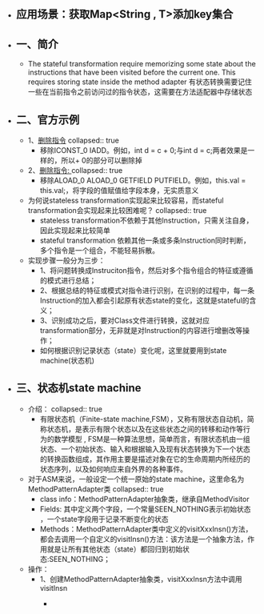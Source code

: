 - ## 应用场景：获取Map<String , T>添加key集合
- ## 一、简介
	- The stateful transformation require memorizing some state about the instructions that have been visited before the current one. This requires storing state inside the method adapter 有状态转换需要记住一些在当前指令之前访问过的指令状态，这需要在方法适配器中存储状态
- ## 二、官方示例
	- 1、[删除指令](https://www.yuque.com/mikaelzero/asm/dtooxk)
	  collapsed:: true
		- 移除ICONST_0 IADD。例如，int d = c + 0;与int d = c;两者效果是一样的，所以+ 0的部分可以删除掉
	- 2、[删除指令: ](https://www.yuque.com/mikaelzero/asm/dtooxk)
	  collapsed:: true
		- 移除ALOAD_0 ALOAD_0 GETFIELD PUTFIELD。例如，this.val = this.val;，将字段的值赋值给字段本身，无实质意义
	- 为何说stateless transformation实现起来比较容易，而stateful transformation会实现起来比较困难呢？
	  collapsed:: true
		- stateless transformation不依赖于其他Instruction，只需关注自身，因此实现起来比较简单
		- stateful transformation 依赖其他一条或多条Instruction同时判断，多个指令是一个组合，不能轻易拆散。
	- 实现步骤一般分为三步：
		- 1、将问题转换成Instruciton指令，然后对多个指令组合的特征或遵循的模式进行总结；
		- 2、根据总结的特征或模式对指令进行识别，在识别的过程中，每一条Instruction的加入都会引起原有状态state的变化，这就是stateful的含义；
		- 3、识别成功之后，要对Class文件进行转换，这就对应transformation部分，无非就是对Instruction的内容进行增删改等操作；
		- 如何根据识别记录状态（state）变化呢，这里就要用到state machine(状态机)
- ## 三、状态机state machine
	- 介绍：
	  collapsed:: true
		- 有限状态机（Finite-state machine,FSM），又称有限状态自动机，简称状态机，是表示有限个状态以及在这些状态之间的转移和动作等行为的数学模型 , FSM是一种算法思想，简单而言，有限状态机由一组状态、一个初始状态、输入和根据输入及现有状态转换为下一个状态的转换函数组成，其作用主要是描述对象在它的生命周期内所经历的状态序列，以及如何响应来自外界的各种事件。
	- 对于ASM来说，一般设定一个统一原始的state machine，这里命名为MethodPatternAdapter类
	  collapsed:: true
		- class info：MethodPatternAdapter抽象类，继承自MethodVisitor
		- Fields: 其中定义两个字段，一个常量SEEN_NOTHING表示初始状态 ，一个state字段用于记录不断变化的状态
		- Methods：MethodPatternAdapter类中定义的visitXxxInsn()方法，都会去调用一个自定义的visitInsn()方法：该方法是一个抽象方法，作用就是让所有其他状态（state）都回归到初始状态:SEEN_NOTHING；
	- 操作：
		- 1、创建MethodPatternAdapter抽象类，visitXxxInsn方法中调用visitInsn
			- ``````
